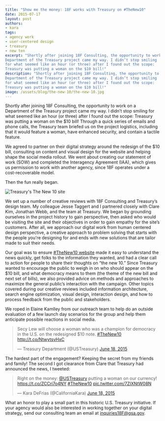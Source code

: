 ```yaml
---
title: "Show me the money: 18F works with Treasury on #TheNew10"
date: 2015-07-17
layout: post
authors:
- kara
tags:
- agency work
- user-centered design
- treasury
- new ten
excerpt: "Shortly after joining 18F Consulting, the opportunity to work on a
Department of the Treasury project came my way. I didn’t stop smiling
for what seemed like an hour (or three) after I found out the scope:
Treasury was putting a woman on the $10 bill!"
description: "Shortly after joining 18F Consulting, the opportunity to work on a
Department of the Treasury project came my way. I didn’t stop smiling
for what seemed like an hour (or three) after I found out the scope:
Treasury was putting a woman on the $10 bill!"
image: /assets/blog/the-new-10/the-new-10.jpg
---
```

Shortly after joining 18F Consulting, the opportunity to work on a
Department of the Treasury project came my way. I didn’t stop smiling
for what seemed like an hour (or three) after I found out the scope:
Treasury was putting a woman on the $10 bill! Through a quick series of
emails and phone calls, the Treasury team briefed us on the project
logistics, including that it would feature a woman, have enhanced
security, and contain a tactile feature.

We agreed to partner on their digital strategy around the redesign of
the $10 bill, consulting on content and visual design for the website
and helping shape the social media rollout. We went about creating our
statement of work (SOW) and completed the Interagency Agreement (IAA),
which gives us permission to work with another agency, since 18F
operates under a cost-recoverable model.

Then the fun really began.

![Treasury's The New 10 site]({{site.baseurl}}/assets/blog/the-new-10/the-new-10.jpg)

We set up a number of creative reviews with 18F Consulting and
Treasury’s design team. My colleague Jesse Taggert and I partnered
closely with Clare Kim, Jonathan Webb, and the team at Treasury. We
began by grounding ourselves in the project history to gain perspective,
then asked who would be visiting the site and their objectives in order
to gain empathy for the site’s customers. After all, we approach our
digital work from human centered design perspective, a creative approach
to problem solving that starts with the people you're designing for and
ends with new solutions that are tailor made to suit their needs.

Our goal was to ensure [#TheNew10
website](https://thenew10.treasury.gov/) made it easy to understand the
news quickly, get folks to the information they wanted, and had a clear
call to action for people to share their thoughts on “the new 10.” Since
Treasury wanted to encourage the public to weigh in on who should appear
on the $10 bill, and what democracy means to them (the theme of the new
bill and next set of bills), we also provided advice on methods and
approaches to maximize the general public’s interaction with the
campaign. Other topics covered during our creative reviews included
information architecture, search engine optimization, visual design,
interaction design, and how to process feedback from the public and
stakeholders.

We roped in Elaine Kamlley from our outreach team to help do an outside
evaluation of a few launch day scenarios for the group and help them
anticipate possible reactions in social media.

<blockquote class="twitter-tweet" lang="en"><p lang="en" dir="ltr">Secy Lew will choose a woman who was a champion for democracy in the U.S. on the redesigned $10 note. <a href="https://twitter.com/hashtag/TheNew10?src=hash">#TheNew10</a> <a href="http://t.co/NtwytsvHxC">http://t.co/NtwytsvHxC</a></p>&mdash; Treasury Department (@USTreasury) <a href="https://twitter.com/USTreasury/status/611352350113071106">June 18, 2015</a></blockquote>
<script async src="https://platform.twitter.com/widgets.js" charset="utf-8"></script>

The hardest part of the engagement? Keeping the secret from my friends
and family! The second I got clearance from Clare that Treasury had
announced the news, I tweeted:

<blockquote class="twitter-tweet" lang="en"><p lang="en" dir="ltr">Right on the money: <a href="https://twitter.com/USTreasury">@USTreasury</a> putting a woman on our currency! <a href="https://t.co/ZCCri7o4NY">https://t.co/ZCCri7o4NY</a> <a href="https://twitter.com/hashtag/TheNew10?src=hash">#TheNew10</a> <a href="http://t.co/7ZIXNtW08N">pic.twitter.com/7ZIXNtW08N</a></p>&mdash; Kara DeFrias (@CaliforniaKara) <a href="https://twitter.com/CaliforniaKara/status/611360477889871872">June 18, 2015</a></blockquote>
<script async src="https://platform.twitter.com/widgets.js" charset="utf-8"></script>


What an honor to play a small part in this historic U.S. Treasury
initiative. If your agency would also be interested in working together
on your digital strategy, send our consulting team an email at
[inquiries18F@gsa.gov](mailto:inquiries18F@gsa.gov).
